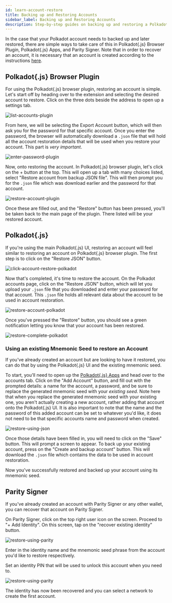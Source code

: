 ```yaml
---
id: learn-account-restore
title: Backing up and Restoring Accounts
sidebar_label: Backing up and Restoring Accounts
description: Step-by-step guides on backing up and restoring a Polkadot account.
---
```


In the case that your Polkadot account needs to backed up and later restored, there are simple ways to take care of this in Polkadot{.js} Browser Plugin, Polkadot{.js} Apps, and Parity Signer. Note that in order to recover an account, it is necessary that an account is created according to the instructions [here](learn-account-generation).

## Polkadot{.js} Browser Plugin

For using the Polkadot{.js} browser plugin, restoring an account is simple. Let's start off by heading over to the extension and selecting the desired account to restore. Click on the three dots beside the address to open up a settings tab.

![list-accounts-plugin](assets/accounts/polkadot.js_list_accounts.png)

From here, we will be selecting the Export Account button, which will then ask you for the password for that specific account. Once you enter the password, the browser will automatically download a `.json` file that will hold all the account restoration details that will be used when you restore your account. This part is _very important_.

![enter-password-plugin](assets/accounts/polkadot.js_enter_password.png)

Now, onto restoring the account. In Polkadot{.js} browser plugin, let's click on the + button at the top. This will open up a tab with many choices listed, select "Restore account from backup JSON file". This will then prompt you for the `.json` file which was download earlier and the password for that account.

![restore-account-plugin](assets/accounts/polkadot.js_restore_account.png)

Once these are filled out, and the "Restore" button has been pressed, you'll be taken back to the main page of the plugin. There listed will be your restored account.

## Polkadot{.js}

If you're using the main Polkadot{.js} UI, restoring an account will feel similar to restoring an account on Polkadot{.js} browser plugin. The first step is to click on the "Restore JSON" button.

![click-account-restore-polkadot](assets/accounts/polkadot_click_restore.png)

Now that's completed, it's time to restore the account. On the Polkadot accounts page, click on the "Restore JSON" button, which will let you upload your `.json` file that you downloaded and enter your password for that account. This `.json` file holds all relevant data about the account to be used in account restoration.

![restore-account-polkadot](assets/accounts/polkadot_restore_account.png)

Once you've pressed the "Restore" button, you should see a green notification letting you know that your account has been restored.

![restore-complete-polkadot](assets/accounts/polkadot_restore_complete.png)

### Using an existing Mnemonic Seed to restore an Account

If you've already created an account but are looking to have it restored, you can do that by using the Polkadot{.js} UI and the existing mnemonic seed.

To start, you'll need to open up the [Polkadot{.js} Apps](https://polkadot.js.org/apps) and head over to the accounts tab. Click on the "Add Account" button, and fill out with the prompted details: a name for the account, a password, and be sure to replace the generated mnemonic seed with your _existing seed_. Note here that when you replace the generated mnemonic seed with your existing one, you aren't actually creating a new account, rather adding that account onto the Polkadot{.js} UI. It is also important to note that the name and the password of this added account can be set to whatever you'd like, it does not need to be that specific accounts name and password when created.

![restore-using-json](assets/accounts/polkadot-js-existing-json.png)

Once those details have been filled in, you will need to click on the "Save" button. This will prompt a screen to appear. To back up your existing account, press on the "Create and backup account" button. This will download the `.json` file which contains the data to be used in account restoration.

Now you've successfully restored and backed up your account using its mnemonic seed.

## Parity Signer

If you've already created an account with Parity Signer or any other wallet, you can recover that account on Parity Signer.

On Parity Signer, click on the top right user icon on the screen. Proceed to "+ Add Identity". On this screen, tap on the "recover existing identity" button.

![restore-using-parity](assets/parity_Signer_restore1.PNG)

Enter in the identity name and the mnemonic seed phrase from the account you'd like to restore respectively.

Set an identity PIN that will be used to unlock this account when you need to.

![restore-using-parity](assets/parity_Signer_restore2.PNG)

The identity has now been recovered and you can select a network to create the first account.
